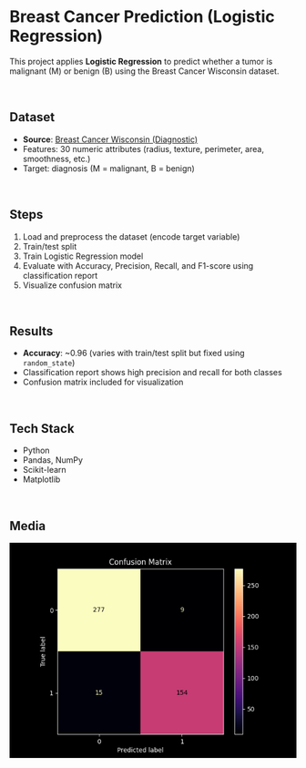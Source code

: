# Breast Cancer Prediction (Logistic Regression)

This project applies **Logistic Regression** to predict whether a tumor is malignant (M) or benign (B) using the Breast Cancer Wisconsin dataset.

<br>

##  Dataset
- **Source**: [Breast Cancer Wisconsin (Diagnostic)](https://www.kaggle.com/code/dhainjeamita/breast-cancer-dataset-classification/)  
- Features: 30 numeric attributes (radius, texture, perimeter, area, smoothness, etc.)  
- Target: diagnosis (M = malignant, B = benign)

<br>

##  Steps
1. Load and preprocess the dataset (encode target variable)  
2. Train/test split  
3. Train Logistic Regression model  
4. Evaluate with Accuracy, Precision, Recall, and F1-score using classification report
5. Visualize confusion matrix  

<br>

##  Results
- **Accuracy**: ~0.96 (varies with train/test split but fixed using `random_state`)  
- Classification report shows high precision and recall for both classes  
- Confusion matrix included for visualization  

<br>

##  Tech Stack
- Python  
- Pandas, NumPy  
- Scikit-learn  
- Matplotlib  

<br>

##  Media
![Confusion Matrix](./docs/cancer_logistic_confusion_matrix.png)

